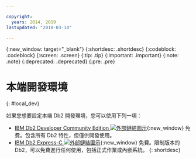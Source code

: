 ```yaml
---

copyright:
  years: 2014, 2019
lastupdated: "2018-03-14"

---
```


<!-- Attribute definitions --> 
{:new_window: target="_blank"}
{:shortdesc: .shortdesc}
{:codeblock: .codeblock}
{:screen: .screen}
{:tip: .tip}
{:important: .important}
{:note: .note}
{:deprecated: .deprecated}
{:pre: .pre}

# 本端開發環境
{: #local_dev}

如果您想要設定本端 Db2 開發環境，您可以使用下列一項：

* [IBM Db2 Developer Community Edition ![外部鏈結圖示](../../icons/launch-glyph.svg "外部鏈結圖示")](https://www.ibm.com/us-en/marketplace/ibm-db2-direct-and-developer-editions){:new_window} 免費。包含所有 Db2 特性，但僅供開發使用。
* [IBM Db2 Express-C ![外部鏈結圖示](../../icons/launch-glyph.svg "外部鏈結圖示")](https://www.ibm.com/developerworks/downloads/im/db2express/){:new_window} 免費。限制版本的 Db2，可以免費進行任何使用，包括正式作業或內嵌系統。
{: shortdesc}

